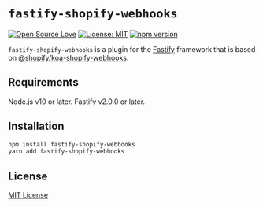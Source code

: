 # `fastify-shopify-webhooks`

[![Open Source Love](https://badges.frapsoft.com/os/v1/open-source.svg?v=103)](https://github.com/ellerbrock/open-source-badges/)
[![License: MIT](https://img.shields.io/badge/License-MIT-blue.svg)](LICENSE.md)
[![npm version](https://badge.fury.io/js/fastify-shopify-webhooks.svg)](https://badge.fury.io/js/fastify-shopify-webhooks)

`fastify-shopify-webhooks` is a plugin for the [Fastify](https://github.com/fastify/fastify) framework that is based on [@shopify/koa-shopify-webhooks](https://github.com/Shopify/quilt/tree/master/packages/koa-shopify-webhooks).

## Requirements

Node.js v10 or later.
Fastify v2.0.0 or later.

## Installation

```sh
npm install fastify-shopify-webhooks
yarn add fastify-shopify-webhooks
```

## License

[MIT License](LICENSE)
